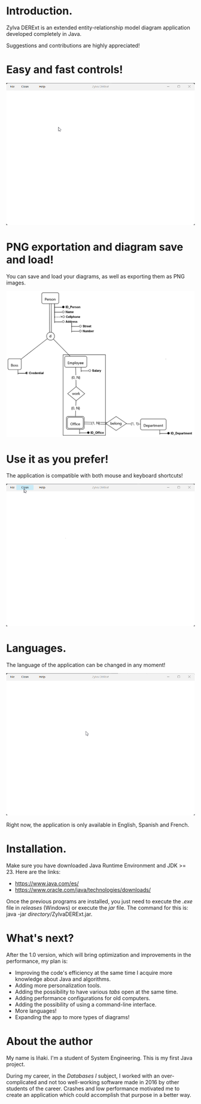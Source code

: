 # Introduction.

Zylva DERExt is an extended entity-relationship model diagram application developed completely in Java.

Suggestions and contributions are highly appreciated!

# Easy and fast controls!

![exampleCreation.gif](src/resources/multimedia/exampleCreation.gif)

# PNG exportation and diagram save and load!

You can save and load your diagrams, as well as exporting them as PNG images.

![exampleDiagram.png](src/resources/multimedia/exampleDiagram.png)

# Use it as you prefer!

The application is compatible with both mouse and keyboard shortcuts!

![mouseAndKeyboardControls.gif](src/resources/multimedia/mouseAndKeyboardControls.gif)

# Languages.

The language of the application can be changed in any moment!

![languageSelection.gif](src/resources/multimedia/languageSelection.gif)

Right now, the application is only available in English, Spanish and French.

# Installation.

Make sure you have downloaded Java Runtime Environment and JDK >= 23. Here are the links:
- https://www.java.com/es/
- https://www.oracle.com/java/technologies/downloads/

Once the previous programs are installed, you just need to execute the *.exe* file in *releases* (Windows) or execute
the *jar* file. The command for this is: java -jar *directory*/ZylvaDERExt.jar.

# What's next?

After the 1.0 version, which will bring optimization and improvements in the performance, my plan is:

- Improving the code's efficiency at the same time I acquire more knowledge about Java and algorithms.
- Adding more personalization tools.
- Adding the possibility to have various *tabs* open at the same time.
- Adding performance configurations for old computers.
- Adding the possibility of using a command-line interface.
- More languages!
- Expanding the app to more types of diagrams!

# About the author

My name is Iñaki. I'm a student of System Engineering. This is my first Java project.

During my career, in the *Databases I* subject, I worked with an over-complicated and not too well-working software
made in 2016 by other students of the career. Crashes and low performance motivated me to create an application which
could accomplish that purpose in a better way.
